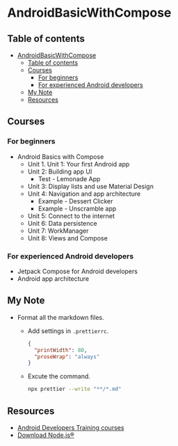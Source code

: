 <!-- omit in toc -->

# AndroidBasicWithCompose

<!-- omit in toc -->

## Table of contents

- [AndroidBasicWithCompose](#androidbasicwithcompose)
  - [Table of contents](#table-of-contents)
  - [Courses](#courses)
    - [For beginners](#for-beginners)
    - [For experienced Android developers](#for-experienced-android-developers)
  - [My Note](#my-note)
  - [Resources](#resources)

## Courses

### For beginners

- Android Basics with Compose
  - Unit 1. Unit 1: Your first Android app
  - Unit 2: Building app UI
    - Test - Lemonade App
  - Unit 3: Display lists and use Material Design
  - Unit 4: Navigation and app architecture
    - Example - Dessert Clicker
    - Example - Unscramble app
  - Unit 5: Connect to the internet
  - Unit 6: Data persistence
  - Unit 7: WorkManager
  - Unit 8: Views and Compose

### For experienced Android developers

- Jetpack Compose for Android developers
- Android app architecture

## My Note

- Format all the markdown files.

  - Add settings in `.prettierrc`.

    ```json
    {
      "printWidth": 80,
      "proseWrap": "always"
    }
    ```

  - Excute the command.

    ```bash
    npx prettier --write "**/*.md"
    ```

## Resources

- [Android Developers Training courses](https://developer.android.com/courses)
- [Download Node.js®](https://nodejs.org/en/download)
